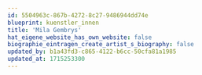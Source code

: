 ```yaml
---
id: 5504963c-867b-4272-8c27-9486944dd74e
blueprint: kuenstler_innen
title: 'Mila Gembrys'
hat_eigene_website_has_own_website: false
biographie_eintragen_create_artist_s_biography: false
updated_by: b1a43fd3-c865-4122-b6cc-50cfa81a1985
updated_at: 1715253300
---
```

